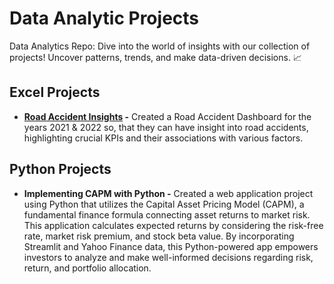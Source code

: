 # Data Analytic Projects
Data Analytics Repo: Dive into the world of insights with our collection of projects! Uncover patterns, trends, and make data-driven decisions. 📈
## Excel Projects
+ **[Road Accident Insights](Excel-Projects/Road_Accident_Docs.md) -** Created a Road Accident Dashboard for the years 2021 & 2022 so, that they can have insight into road accidents, highlighting crucial KPIs and their associations with various factors.
## Python Projects
+ **Implementing CAPM with Python -** Created a web application project using Python that utilizes the Capital Asset Pricing Model (CAPM), a fundamental finance formula connecting asset returns to market risk. This application calculates expected returns by considering the risk-free rate, market risk premium, and stock beta value. By incorporating Streamlit and Yahoo Finance data, this Python-powered app empowers investors to analyze and make well-informed decisions regarding risk, return, and portfolio allocation.
